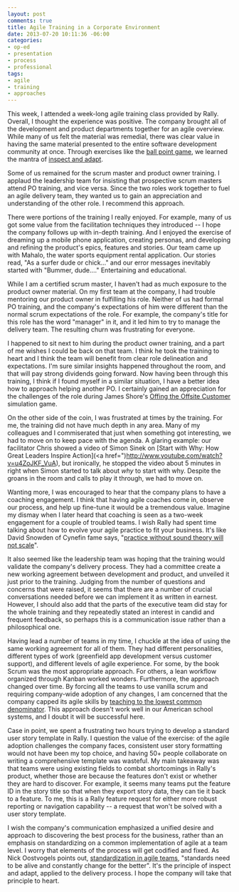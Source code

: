 ```yaml
---
layout: post
comments: true
title: Agile Training in a Corporate Environment
date: 2013-07-20 10:11:36 -06:00
categories:
- op-ed
- presentation
- process
- professional
tags:
- agile
- training
- approaches
---
```

This week, I attended a week-long agile training class provided by Rally.
Overall, I thought the experience was positive. The company brought all of the
development and product departments together for an agile overview. While many
of us felt the material was remedial, there was clear value in having the same
material presented to the entire software development community at once. Through
exercises like the [ball point
game](http://www.allaboutagile.com/agile-games-ball-point-game/), we learned the
mantra of [inspect and
adapt](http://marcbless.blogspot.com/2011/05/agile-principle-12-inspect-and-adapt.html).

Some of us remained for the scrum master and product owner training. I applaud
the leadership team for insisting that prospective scrum masters attend PO
training, and vice versa. Since the two roles work together to fuel an agile
delivery team, they wanted us to gain an appreciation and understanding of the
other role. I recommend this approach.

There were portions of the training I really enjoyed. For example, many of us
got some value from the facilitation techniques they introduced -- I hope the
company follows up with in-depth training. And I enjoyed the exercise of
dreaming up a mobile phone application, creating personas, and developing and
refining the product's epics, features and stories. Our team came up with
Mahalo, the water sports equipment rental application. Our stories read, "As a
surfer dude or chick..." and our error messages inevitably started with "Bummer,
dude...." Entertaining and educational.

While I am a certified scrum master, I haven't had as much exposure to the
product owner material. On my first team at the company, I had trouble mentoring
our product owner in fulfilling his role. Neither of us had formal PO training,
and the company's expectations of him were different than the normal scrum
expectations of the role. For example, the company's title for this role has the
word "manager" in it, and it led him to try to manage the delivery team. The
resulting churn was frustrating for everyone.

I happened to sit next to him during the product owner training, and a part of
me wishes I could be back on that team. I think he took the training to heart
and I think the team will benefit from clear role delineation and expectations.
I'm sure similar insights happened throughout the room, and that will pay strong
dividends going forward. Now having been through this training, I think if I
found myself in a similar situation, I have a better idea how to approach
helping another PO. I certainly gained an appreciation for the challenges of the
role during James Shore's [Offing the Offsite Customer](http://www.jamesshore.com/Presentations/OffingTheOffsiteCustomer.html)
simulation game.

On the other side of the coin, I was frustrated at times by the training. For
me, the training did not have much depth in any area. Many of my colleagues and
I commiserated that just when something got interesting, we had to move on to
keep pace with the agenda. A glaring example: our facilitator Chris showed a
video of Simon Sinek on [Start with Why: How Great Leaders Inspire Action](<a
href=")http://www.youtube.com/watch?v=u4ZoJKF_VuA), but ironically, he stopped
the video about 5 minutes in right when Simon started to talk about _why_ to
start with why. Despite the groans in the room and calls to play it through, we
had to move on.

Wanting more, I was encouraged to hear that the company plans to have a coaching
engagement. I think that having agile coaches come in, observe our process, and
help up fine-tune it would be a tremendous value. Imagine my dismay when I later
heard that coaching is seen as a two-week engagement for a couple of troubled
teams. I wish Rally had spent time talking about how to evolve your agile
practice to fit your business. It's like David Snowden of Cynefin fame says,
"[practice without sound theory will not
scale](http://www.slideshare.net/AGILEMinds/dave-snowden-practice-without-sound-theory-will-not-scale)".

It also seemed like the leadership team was hoping that the training would
validate the company's delivery process. They had a committee create a new
working agreement between development and product, and unveiled it just prior to
the training. Judging from the number of questions and concerns that were
raised, it seems that there are a number of crucial conversations needed before
we can implement it as written in earnest. However, I should also add that the
parts of the executive team did stay for the whole training and they repeatedly
stated an interest in candid and frequent feedback, so perhaps this is a
communication issue rather than a philosophical one.

Having lead a number of teams in my time, I chuckle at the idea of using the
same working agreement for all of them. They had different personalities,
different types of work (greenfield app development versus customer support),
and different levels of agile experience. For some, by the book Scrum was the
most appropriate approach. For others, a lean workflow organized through Kanban
worked wonders. Furthermore, the approach changed over time. By forcing all the
teams to use vanilla scrum and requiring company-wide adoption of any changes, I
am concerned that the company capped its agile skills by [teaching to the lowest
common
denominator](http://irrationalcube.wordpress.com/2011/03/19/teaching-to-the-lowest-common-denominator/).
This approach doesn't work well in our American school systems, and I doubt it
will be successful here.

Case in point, we spent a frustrating two hours trying to develop a standard
user story template in Rally. I question the value of the exercise: of the agile
adoption challenges the company faces, consistent user story formatting would
not have been my top choice, and having 50+ people collaborate on writing a
comprehensive template was wasteful. My main takeaway was that teams were using
existing fields to combat shortcomings in Rally's product, whether those are
because the features don't exist or whether they are hard to discover. For
example, it seems many teams put the feature ID in the story title so that when
they export story data, they can tie it back to a feature. To me, this is a
Rally feature request for either more robust reporting or navigation capability --
a request that won't be solved with a user story template.

I wish the company's communication emphasized a unified desire and approach to discovering the best process for the business, rather than an emphasis on standardizing on a common implementation of agile at a team level. I worry that elements of the process will get codified and fixed. As Nick Oostvogels points out, [standardization in agile teams](http://skycoach.be/2010/07/04/standardization-in-agile-teams/), "standards need to be alive and constantly change for the better". It's the principle of inspect and adapt, applied to the delivery process. I hope the company will take that principle to heart.
